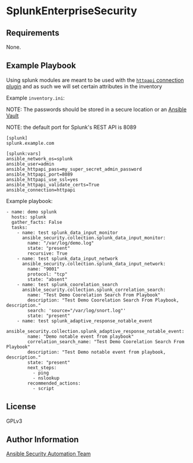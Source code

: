 SplunkEnterpriseSecurity
========================

Requirements
------------

None.

Example Playbook
----------------

Using splunk modules are meant to be used with the [`httpapi` connection
plugin](https://docs.ansible.com/ansible/latest/plugins/connection/httpapi.html)
and as such we will set certain attributes in the inventory

Example `inventory.ini`:

NOTE: The passwords should be stored in a secure location or an [Ansible
Vault](https://docs.ansible.com/ansible/latest/user_guide/vault.html)

NOTE: the default port for Splunk's REST API is 8089


    [splunk]
    splunk.example.com

    [splunk:vars]
    ansible_network_os=splunk
    ansible_user=admin
    ansible_httpapi_pass=my_super_secret_admin_password
    ansible_httpapi_port=8089
    ansible_httpapi_use_ssl=yes
    ansible_httpapi_validate_certs=True
    ansible_connection=httpapi


Example playbook:

    - name: demo splunk
      hosts: splunk
      gather_facts: False
      tasks:
        - name: test splunk_data_input_monitor
          ansible_security.collection.splunk_data_input_monitor:
            name: "/var/log/demo.log"
            state: "present"
            recursive: True
        - name: test splunk_data_input_network
          ansible_security.collection.splunk_data_input_network:
            name: "9001"
            protocol: "tcp"
            state: "absent"
        - name: test splunk_coorelation_search
          ansible_security.collection.splunk_correlation_search:
            name: "Test Demo Coorelation Search From Playbook"
            description: "Test Demo Coorelation Search From Playbook, description."
            search: 'source="/var/log/snort.log"'
            state: "present"
        - name: test splunk_adaptive_response_notable_event
          ansible_security.collection.splunk_adaptive_response_notable_event:
            name: "Demo notable event from playbook"
            correlation_search_name: "Test Demo Coorelation Search From Playbook"
            description: "Test Demo notable event from playbook, description."
            state: "present"
            next_steps:
              - ping
              - nslookup
            recommended_actions:
              - script

License
-------

GPLv3

Author Information
------------------

[Ansible Security Automation Team](https://github.com/ansible-security)
